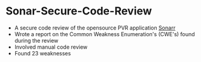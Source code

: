 # Sonar-Secure-Code-Review
- A secure code review of the opensource PVR application [Sonarr](https://github.com/Sonarr/Sonarr/tree/81ff4791acd49e7f557785a41506f75273a657ae)
- Wrote a report on the Common Weakness Enumeration's (CWE's) found during the review
- Involved manual code review
- Found 23 weaknesses
